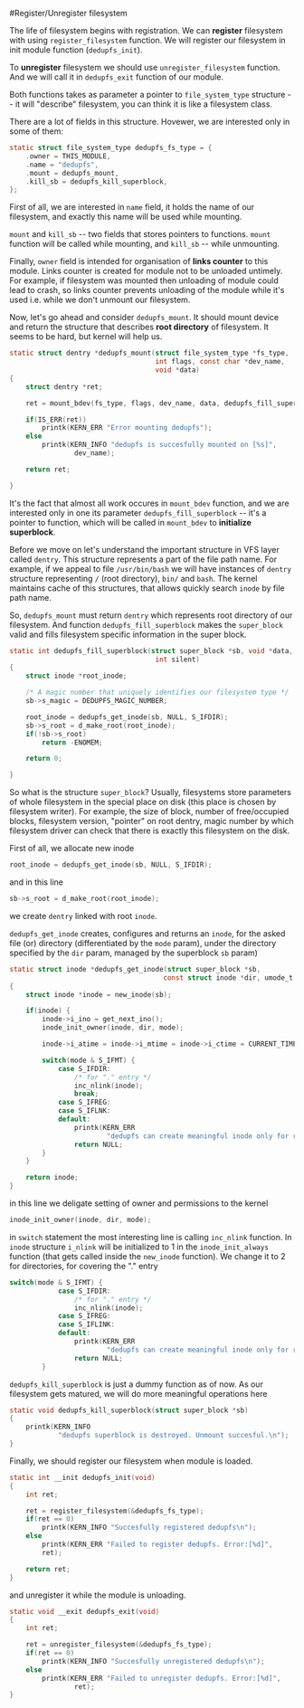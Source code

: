 #Register/Unregister filesystem

The life of filesystem begins with registration. We can **register** 
filesystem with using `register_filesystem` function. 
We will register our filesystem in init module function 
(`dedupfs_init`). 

To **unregister** filesystem we should use `unregister_filesystem` 
function. And we will call it in `dedupfs_exit` function of our module.

Both functions takes as parameter a pointer to `file_system_type` 
structure -- it will "describe" filesystem, you can think it is like
a filesystem class. 

There are a lot of fields in this structure. Hovewer, we are interested
only in some of them:

```c
static struct file_system_type dedupfs_fs_type = {
	.owner = THIS_MODULE,
	.name = "dedupfs",
	.mount = dedupfs_mount,
	.kill_sb = dedupfs_kill_superblock,
};
```
First of all, we are interested in `name` field, it holds the name of
our filesystem, and exactly this name will be used while mounting.

`mount` and `kill_sb` -- two fields that stores pointers to functions.
`mount` function will be called while mounting, and `kill_sb` -- while
unmounting.

Finally, `owner` field is intended for organisation of **links counter** to this module. Links counter is created for module not to be
unloaded untimely. For example, if filesystem was mounted then 
unloading of module could lead to crash, so links counter prevents
unloading of the module while it's used i.e. while we don't unmount
our filesystem.

Now, let's go ahead and consider `dedupfs_mount`. It should mount
device and return the structure that describes **root directory** of
filesystem. It seems to be hard, but kernel will help us.


```c
static struct dentry *dedupfs_mount(struct file_system_type *fs_type,
									int flags, const char *dev_name,
									void *data)
{
	struct dentry *ret;

	ret = mount_bdev(fs_type, flags, dev_name, data, dedupfs_fill_superblock);

	if(IS_ERR(ret))
		printk(KERN_ERR "Error mounting dedupfs");
	else
		printk(KERN_INFO "dedupfs is succesfully mounted on [%s]",
				dev_name);

	return ret;

}
```

It's the fact that almost all work occures in `mount_bdev` function,
and we are interested only in one its parameter 
`dedupfs_fill_superblock` -- it's a pointer to function, which will
be called in `mount_bdev` to **initialize superblock**.

Before we move on let's understand the important structure in VFS layer
called `dentry`. This structure represents a part of the file path 
name. For example, if we appeal to file `/usr/bin/bash` we will have
instances of `dentry` structure representing `/` (root directory),
`bin/` and `bash`. The kernel maintains cache of this structures, that
allows quickly search `inode` by file path name. 

So, `dedupfs_mount` must return `dentry` which represents root 
directory of our filesystem. And function `dedupfs_fill_superblock` 
makes the `super_block` valid and fills filesystem specific 
information in the super block.

```c
static int dedupfs_fill_superblock(struct super_block *sb, void *data,
									int silent)
{
	struct inode *root_inode;

	/* A magic number that uniquely identifies our filesystem type */
	sb->s_magic = DEDUPFS_MAGIC_NUMBER;

	root_inode = dedupfs_get_inode(sb, NULL, S_IFDIR);
	sb->s_root = d_make_root(root_inode);
	if(!sb->s_root)
		return -ENOMEM;

	return 0;	

}
```

So what is the structure `super_block`? Usually, filesystems store
parameters of whole filesystem in the special place on disk (this
place is chosen by filesystem writer). For example, the size of block,
number of free/occupied blocks, filesystem version, "pointer" on root
dentry, magic number by which filesystem driver can check that there
is exactly this filesystem on the disk.

First of all, we allocate new inode

```c
root_inode = dedupfs_get_inode(sb, NULL, S_IFDIR);
```

and in this line

```c
sb->s_root = d_make_root(root_inode);
```

we create `dentry` linked with root `inode`.

`dedupfs_get_inode` creates, configures and returns an `inode`,
for the asked file (or) directory (differentiated by the `mode` 
param), under the directory specified by the `dir` param, managed 
by the superblock `sb` param)

```c
static struct inode *dedupfs_get_inode(struct super_block *sb,
									  const struct inode *dir, umode_t mode)
{
	struct inode *inode = new_inode(sb);

	if(inode) {
		inode->i_ino = get_next_ino();
		inode_init_owner(inode, dir, mode);

		inode->i_atime = inode->i_mtime = inode->i_ctime = CURRENT_TIME;

		switch(mode & S_IFMT) {
			case S_IFDIR:
				/* for "." entry */
				inc_nlink(inode);
				break;
			case S_IFREG:
			case S_IFLNK:
			default:
				printk(KERN_ERR
						"dedupfs can create meaningful inode only for root directory at the moment\n");
				return NULL;
		}
	}

	return inode;
}
```

in this line we deligate setting of owner and permissions to the 
kernel 

```c
inode_init_owner(inode, dir, mode);
```

in `switch` statement the most interesting line is calling `inc_nlink`
function. In `inode` structure `i_nlink` will be initialized to 1 in 
the `inode_init_always` function (that gets called inside the 
`new_inode` function). We change it to 2 for directories, for 
covering the "." entry

```c
switch(mode & S_IFMT) {
			case S_IFDIR:
				/* for "." entry */
				inc_nlink(inode);
			case S_IFREG:
			case S_IFLINK:
			default:
				printk(KERN_ERR
						"dedupfs can create meaningful inode only for root directory at the moment\n");
				return NULL;
		}
```

`dedupfs_kill_superblock` is just a dummy function as of now. As our 
filesystem gets matured, we will do more meaningful operations here

```c
static void dedupfs_kill_superblock(struct super_block *sb)
{
	printk(KERN_INFO
			"dedupfs superblock is destroyed. Unmount succesful.\n");
}
```

Finally, we should register our filesystem when module is loaded.

```c
static int __init dedupfs_init(void)
{
	int ret;

	ret = register_filesystem(&dedupfs_fs_type);
	if(ret == 0)
		printk(KERN_INFO "Succesfully registered dedupfs\n");
	else
		printk(KERN_ERR "Failed to register dedupfs. Error:[%d]", 
		ret);

	return ret;
}
```

and unregister it while the module is unloading.

```c
static void __exit dedupfs_exit(void)
{
	int ret;

	ret = unregister_filesystem(&dedupfs_fs_type);
	if(ret == 0)
		printk(KERN_INFO "Succesfully unregistered dedupfs\n");
	else
		printk(KERN_ERR "Failed to unregister dedupfs. Error:[%d]",
				ret);
}
```








